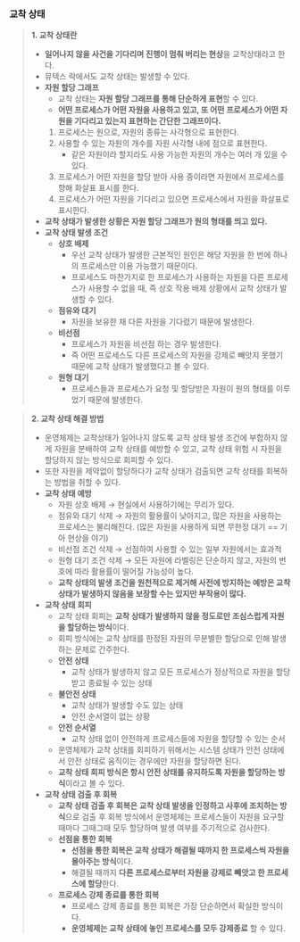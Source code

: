 ### 교착 상태

> **1. 교착 상태란**
> 
> - **일어나지 않을 사건을 기다리며 진행이 멈춰 버리는 현상**을 교착상태라고 한다.
> - 뮤텍스 락에서도 교착 상태는 발생할 수 있다.
> - **자원 할당 그래프**
>     - 교착 상태는 **자원 할당 그래프를 통해 단순하게 표현**할 수 있다.
>     - **어떤 프로세스가 어떤 자원을 사용하고 있고, 또 어떤 프로세스가 어떤 자원을 기다리고 있는지 표현하는 간단한 그래프이다.**
>     1. 프로세스는 원으로, 자원의 종류는 사각형으로 표현한다. 
>     2. 사용할 수 있는 자원의 개수를 자원 사각형 내에 점으로 표현한다. 
>         - 같은 자원이라 할지라도 사용 가능한 자원의 개수는 여러 개 있을 수 있다.
>     3. 프로세스가 어떤 자원을 할당 받아 사용 중이라면 자원에서 프로세스를 향해 화살표 표시를 한다.
>     4. 프로세스가 어떤 자원을 기다리고 있으면 프로세스에서 자원을 화살표로 표시한다. 
> - **교착 상태가 발생한 상황은 자원 할당 그래프가 원의 형태를 띄고 있다.**
> - **교착 상태 발생 조건**
>     - **상호 배제**
>         - 우선 교착 상태가 발생한 근본적인 원인은 해당 자원을 한 번에 하나의 프로세스만 이용 가능했기 때문이다.
>         - 프로세스도 마찬가지로 한 프로세스가 사용하는 자원을 다른 프로세스가 사용할 수 없을 때, 즉 상호 작용 배제 상황에서 교착 상태가 발생할 수 있다.
>     - **점유와 대기**
>         - 자원을 보유한 채 다른 자원을 기다렸기 때문에 발생한다.
>     - **비선점**
>         - 프로세스가 자원을 비선점 하는 경우 발생한다.
>         - 즉 어떤 프로세스도 다른 프로세스의 자원을 강제로 빼앗지 못했기 때문에 교착 상태가 발생했다고 볼 수 있다.
>     - **원형 대기**
>         - 프로세스들과 프로세스가 요청 및 할당받은 자원이 원의 형태를 이루었기 때문에 발생한다.

> **2. 교착 상태 해결 방법**
> 
> - 운영체제는 교착상태가 일어나지 않도록 교착 상태 발생 조건에 부합하지 않게 자원을 분배하여 교착 상태를 예방할 수 있고, 교착 상태 위험 시 자원을 할당하지 않는 방식으로 회피할 수 있다.
> - 또한 자원을 제약없이 할당하다가 교착 상태가 검출되면 교착 상태를 회복하는 방법을 취할 수 있다.
> - **교착 상태 예방**
>     - 자원 상호 배제 → 현실에서 사용하기에는 무리가 있다.
>     - 점유와 대기 삭제 → 자원의 활용률이 낮아지고, 많은 자원을 사용하는 프로세스는 불리해진다. (많은 자원을 사용하게 되면 무한정 대기 == 기아 현상을 야기)
>     - 비선점 조건 삭제 → 선점하여 사용할 수 있는 일부 자원에서는 효과적
>     - 원형 대기 조건 삭제 → 모든 자원에 라벨링은 단순하지 않고, 자원의 번호에 따라 활용률이 떨어질 가능성이 높다.
>     - **교착 상태의 발생 조건을 원천적으로 제거해 사전에 방지하는 예방은 교착 상태가 발생하지 않음을 보장할 수는 있지만 부작용이 많다.**
> - **교착 상태 회피**
>     - 교착 상태 회피는 **교착 상태가 발생하지 않을 정도로만 조심스럽게 자원을 할당하는 방식**이다.
>     - 회피 방식에는 교착 상태를 한정된 자원의 무분별한 할당으로 인해 발생하는 문제로 간주한다.
>     - **안전 상태**
>         - 교착 상태가 발생하지 않고 모든 프로세스가 정상적으로 자원을 할당받고 종료될 수 있는 상태
>     - **불안전 상태**
>         - 교착 상태가 발생할 수도 있는 상태
>         - 안전 순서열이 없는 상황
>     - **안전 순서열**
>         - 교착 상태 없이 안전하게 프로세스들에 자원을 할당할 수 있는 순서
>     - 운영체제가 교착 상태를 회피하기 위해서는 시스템 상태가 안전 상태에서 안전 상태로 움직이는 경우에만 자원을 할당하면 된다.
>     - **교착 상태 회피 방식은 항시 안전 상태를 유지하도록 자원을 할당하는 방식**이라고 볼 수 있다.
> - **교착 상태 검출 후 회복**
>     - **교착 상태 검출 후 회복은 교착 상태 발생을 인정하고 사후에 조치하는 방식**으로 검출 후 회복 방식에서 운영체제는 프로세스들이 자원을 요구할 때마다 그때그때 모두 할당하며 발생 여부를 주기적으로 검사한다.
>     - **선점을 통한 회복**
>         - **선점을 통한 회복은 교착 상태가 해결될 때까지 한 프로세스씩 자원을 몰아주는 방식**이다.
>         - 해결될 때까지 **다른 프로세스로부터 자원을 강제로 빼앗고 한 프로세스에 할당**한다.
>     - **프로세스 강제 종료를 통한 회복**
>         - 프로세스 강제 종료를 통한 회복은 가장 단순하면서 확실한 방식이다.
>         - **운영체제는 교착 상태에 놓인 프로세스를 모두 강제종료** 할 수 있다.
